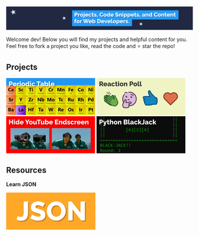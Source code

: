 ![header](/img/bg.png)

Welcome dev! Below you will find my projects and helpful content for you. Feel free to fork a project you like, read the code and ⭐ star the repo!

## Projects

<a href="../../../periodic-table"><img src="/img/periodic-table.png" width="240" height="100" /></a>
<a href="../../../LinkedinReactionPollGenerator"><img src="/img/reaction-poll.png" width="240" height="100" /></a>
<a href="../../../hide-youtube-endscreen"><img src="/img/hide-yt.png" width="240" height="100" /></a>
<a href="../../../blackjack-cli"><img src="/img/blackjack.png" width="240" height="100" /></a>

## Resources

**Learn JSON**

[![json](/img/json-small.png)](https://github.com/tamalweb/json)